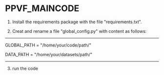 # PPVF_MAINCODE


1. Install the requirements package with the file "requirements.txt".

2. Creat and rename a file "global_config.py" with content as follows:


-----

GLOBAL_PATH = "/home/your/code/path/"

DATA_PATH =  "/home/your/datasets/path/"

-----

3. run the code 


